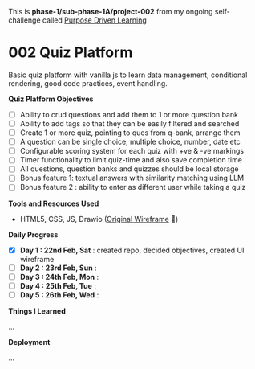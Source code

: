 This is **phase-1/sub-phase-1A/project-002** from my ongoing self-challenge called [Purpose Driven Learning](https://github.com/hritik-agarwal/purpose-driven-learning/blob/main/README.md)

# 002 Quiz Platform

Basic quiz platform with vanilla js to learn data management, conditional rendering, good code practices, event handling.

**Quiz Platform Objectives**

* [ ] Ability to crud questions and add them to 1 or more question bank
* [ ] Ability to add tags so that they can be easily filtered and searched
* [ ] Create 1 or more quiz, pointing to ques from q-bank, arrange them
* [ ] A question can be single choice, multiple choice, number, date etc
* [ ] Configurable scoring system for each quiz with +ve & -ve markings
* [ ] Timer functionality to limit quiz-time and also save completion time
* [ ] All questions, question banks and quizzes should be local storage
* [ ] Bonus feature 1: textual answers with similarity matching using LLM
* [ ] Bonus feature 2 : ability to enter as different user while taking a quiz

**Tools and Resources Used**

- HTML5, CSS, JS, Drawio ([Original Wireframe](https://viewer.diagrams.net/?tags=%7B%7D&lightbox=1&target=blank&highlight=0000ff&edit=_blank&layers=1&nav=1&title=002-quiz-platform.drawio&dark=0#R%3Cmxfile%3E%3Cdiagram%20name%3D%22Page-1%22%20id%3D%22DsKCn4apmS_QsH5NpR0J%22%3E7V1bc6O4Ev41rtp5cIo7%2BDFxkt2tmp0zu96pOXXeMMg2FQwewONkfv2RhMRNje0kILBnkgeDxE1fX9TdakkTfb59%2Fj1xd5u%2FYh%2BFE03xnyf6%2FUTTVMu08A8peWElmjLLS9ZJ4LOysmAR%2FECsUGGl%2B8BHae3CLI7DLNjVC704ipCX1crcJIkP9ctWcVh%2F685dI6Fg4bmhWPo18LNNXupodln%2BBwrWG%2F5m1WLt27r8YtaSdOP68aFSpD9M9HkSx1l%2BtH2eo5Cgx3HJ73tsqS0%2BLEFRds4NX1eLzeIP59Pq4DjeYvv5q6r8M9Xyp3x3wz1rMPvY7IUjcNgEGVrsXI%2BcHzCZJ%2FrdJtuG%2BEzFh6sgDOdxGCf0ah2pvolsXJ5mSfyEKjUzy9ZdC9ewV6IkQ8%2BtbVELhDBvoXiLsuQFX8JuMBimnKssdn4oSVSUbarkUWxW6jK%2BWBfPLqHDBwy9VyCpA0haIX7v3RIfrDPa8LxgFeNWVjG2vu1jXjFNqQzc4gtUc%2Fec38bq%2BYP%2B%2FvLn%2F3D959DNVnGy5c%2FF350%2Fuv46XFz5hAZ1k3gf%2BchnxHwdrVeOhzwPovXSMQ1TGZbWel%2BUNgRKzxPkZgiX%2Fb1HaRbEUacwY4FyfAOC2dGWutWTSM3OhNnoC2ZTgLlEV7lzo6f08lEumHQwlK1jzBz8%2BIGuAWV7aJRtAeWP8TogjEyeqyn4LN5n70O6Bx0wvBJwTtsnJUjKaZDcMFhH%2BNjDiKAE6NJM8s%2B64kp5%2FgfxrUX%2FcM0OJQFuNErI24Nozd6Y38BtR60bQmnK6U7RUgBCaWZflOIG%2B%2FFuUfnyp0BADEN2gkoErAAb5besYhv4PrkdJHedIQghF%2BxlahcyYp5hj2gy7RFVFZCvAE5NScvdEmSiZbqrGIZ%2B8L1pKy4TwHoErqsUVd7178sOHX%2Flyae940N4UbpzI9C8Xrre05pyx9TLBZhY2VniRimn%2Fx11JYu6kJBv6rvJ02%2FJevkbpiAmkcJ%2FPuS%2FpEYzzfykevDhA2i9PzzvQjdyKWb6Y4EXb2T%2B%2BW9s%2BxtgW6CQOM41KSXm1XCEvI3SA0pSAZnaXWcrkRCtsvepkC4UttbQGo4pag0T0BpFF9y92oB8%2FxMOakU0CNerpp4ze%2FUAZnqmGl7iPeYH5VvJaj5KvSTYsbMNSshlN%2Fiv1asd2EjSTaNuXapiB4DNAqDv7Y2S7bGHHih5n8Q7XH8fHwjBpuTp2NoJ0dTbxAGGHbdgH2ZBeRrtt0vci2P5pdbAIxXVSyGuIRJXd6QSVww39EjcW98njYgIJKjST5GoK3nVJj6Q%2BhUxyzRln9KfdfCduIkK7XZdqrwvhr6AayiZvmKco0f6zvcJhQr39lMWQ7kMQukKZGZLJZQYKumRUJ%2FQoSASPvjkbtFYSWU4p0mlmVJJJcZbjlioPVDvqPHbEqOX82XzfZrF20nuiOdK3eNuulvY3Us3RaQjoJq%2FYqxl1Ipr9QiglrV6Y%2Be3QTnPcWs2NXH9gLRvuc8y8vXkmd4GeU%2FL%2BDk%2F45YJOfY5BqTduYmiBNFun6VHGgz5asM1mAYUPUw6QrkVbS0xwVJmprkTInB3FURy%2Bru0z9%2FG1PKOqSWetrZxbN0CEEDXbEDX9Dbup84AXfOeEGV3EUkpoUcDcH%2Fg0GNvATBNDD2KQ0VXEHl07Dry2tCRR02MPHbL%2B6uVBg8w%2B9aS5JYMyOMg0j1CLUZrCuPwY5CKY0f98nYXIGunQbalcrPUMMoCuYm3Kain9BXxer1I9SFA5rkC1Btx28MoRXKMGABX4RyanoZP2Eu1s%2B%2Ft9LW6jNd2cSsvqEuMQJ43DxiMRT8qZk2GTCAUqapSFaTUCEihIDmrpj1qyQ7opTf7M0DnGY5UnSeGQSpif18deOm0h0FWSw9jz5ZKR9KhOw20gVQVXW4PI%2BaqPPgBkNSzibfLfSqFJ%2B1mPwwMOxpSVQjkLb9ShVhqrjl0jf%2FCCuS%2FZ2sKmRQxRkYRXfTh1JtBIdJHB5HoewkAoci%2FJdMNiP0QumkaeHVcIPMA%2BcLcgwZG%2BBXxPvHQGWonc5M1yo5cmAfFRdQrqEIJCLwsQaGbBd%2FrHwxBzd7wOQ6oPHO%2BV%2BtENZUGtfKGsrtKgokPslq6Wf6gHAjhQZTyRbPfwQyil%2FgP8oMEeSRSzBMYaGB1v2NB5W9taeGEAz66SxS%2B1RJNUBr8cJf0eYSxdqTZFAjzbmLeHxNINmOG3TwpOsYqEx4Rh1bxVW4MS3VqNOLTTN7KQ%2FySeLVKUT9UFd3DqzWVTCBmLtdU0sUx79GZSqY2dK%2FTgbd1VabS8BQR%2FSltXKbS8BCJTtD16lFbBFuyHhW9qfHpUSDDSipL8pf90qOjoYjocuoj06ODQyR2%2FjT02cBo9EFss%2BH2WWC2gExgodSw1q5IarpGB3A3x90sYMwATs5w%2BgLc%2FElyBCCo4SHO%2FqDWBKiLObwXmyRgNlAWbS6pSQLmrySBvpIELOdcCeqNuO1JAvBA9HgnGRLBn5xIYOg3v4C%2BX5P4rl8JDCPT3Wpdd9uWqLtnUnU3FFG7GtuvmX8AGSSgE9OjQXLVxrZpjQ9waL2MXJsEXJHwVRkev%2FDhqVx%2FFkonuFyV0wzRWdDKL1JTpM32hIcC5%2F8kPp1HyfqxSr7TNdDEauoliCa6TJpYUm14NvP9W07ciE7kG3Mem9Gglw2tUQXRqzez3BLN8up8yMENu9oKGiM3QpmO%2BTeozSd9m52Z5LQfWufrDX4F9IvUEIEldUY3nbH%2FWLBg5q7LNJRxKhhzptYIBi2goRozmQpGcmIzoxVPC0ovqTcABj0l9waiRZXrXUV9H1qDDCqbs9lNw01WtRsRY0fhhfXl3HoC2YY8N6zoRYQljtJZDeveBhQHT0CQoult0d2aDoyR3Ui9gzCSOpJpAw4Q1ppEcQ4Ik2mdJ3Ya1A0VF3a%2F3KWYq8B027HAyQXpNmsEus0B3L9RciQIlmyOhBNjJzTcfnEcaTWGnJyWvlYmNwI97Qi40T4HKNm82B7dPD2mcnFhM8Nu6AMHmFAoNXfG6WDy1muXomNhsyzYogvykhzVBsRFrp%2FEveyfN%2B%2FRHJkpPNMEirQNxnTYs8rZkUXnyUdcAqAoP7QwU3%2F8D0X5R%2BfCAquHS3VhZ6J9NzoXFsBIrtx2ENC9Lk06OEWggO3YZNsZOjw1E12Lsck2hJFcTmr3KX5O2R6cIir30a8za6iZ9ToDVvEDU%2FR1tS%2FEDVEG5uWasMQLq1mneT75FSyneEYCPxQK6pHzRQdBCHAAm%2BqcEe4YvwMhxjt0aGedMg4liSSiF%2FE5dMl3u4WzdgWywHcZOKKUZMuC6JhU8mwAH3n0Eb1mPvQMiufJZW6pmSqVvAcqNX4S7%2Fz4EI04rqc5%2Bk2TaEPH9VRF7K4XmZu0CsYF7NfILbwjINuA59QjxmKoe%2BGRFdIp4wudMjHNHml5c6X4tpXjK1218mqZI2PqVNQqBy0bEdjzVtlqfpvw%2BXmSoPKRbKDF9uISm66Q4SqyEME1DLqYjnbjOJNTWlpTjBtNqqYG9vjrVM7n9A%2BS8weL%2FJ%2F0lvjsWrMvxYvdQsAxNSwwdaA3V0kFdk1rW%2BBEgWbsv2uMfNj5RUqTIICRaCgQOfqjBrAXd22DkxVGQiv2pFJSaoJ0vvzMyOgCLTwL0aW%2FrQWBTa1%2BJyvi3bneE%2B8pztwnxW1OiC3mxdI%2Bi0A%2BXbnbIHzJb9nGUZzmlCvq0%2BAH67mV3XNeTrqiKet9bulnEAuqrCJEn25jn90XxYwLgC5WMylhcP3mL3xDSAoeaGkS4yuLM46dSdHDJffkmAiHScAyyU7QJ65Vi2s5g7zpMVr5mJxCRQ0zJE1uSvLLcioVl3FpIQXkm2oSQwopWqScSk15WSk5%2FFncxCS1VTkp6pmhSeorn51LzDnAFFUFJqUMmUSKiiuNKjAvZTk1R3l5LlRFHTFLeRWTrRLmkiZExorydeX9TYrR04Js1cI6M7HrBK7rYdueNm3XrtXa9GAf2g7af1murwBsDLfYL7fQOlzvgP1u9qDcgrB36YnpvE84Bq8m198FdnOjncknuklXl86ui5wVmINoeQ5arjoKdGpW07QdAQ%2BLMQUhzHl5YYU6L%2BvQPCMogc54PcwTpp%2FLuopm1h%2F%2BDw%3D%3D%3C%2Fdiagram%3E%3C%2Fmxfile%3E) 🔗)

**Daily Progress**

* [X] **Day 1 : 22nd Feb, Sat** : created repo, decided objectives, created UI wireframe
* [ ] **Day 2 : 23rd Feb, Sun** :
* [ ] **Day 3 : 24th Feb, Mon** :
* [ ] **Day 4 : 25th Feb, Tue** :
* [ ] **Day 5 : 26th Feb, Wed** :

**Things I Learned**

...

**Deployment**

...
